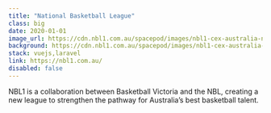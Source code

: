```yaml
---
title: "National Basketball League"
class: big
date: 2020-01-01
image_url: https://cdn.nbl1.com.au/spacepod/images/nbl1-cex-australia-neg-1-4.svg?bypass
background: https://cdn.nbl1.com.au/spacepod/images/nbl1-cex-australia-neg-1-4.svg?bypass
stack: vuejs,laravel
link: https://nbl1.com.au/
disabled: false
---
```


NBL1 is a collaboration between Basketball Victoria and the NBL, creating a new league to strengthen the pathway for Australia’s best basketball talent.

